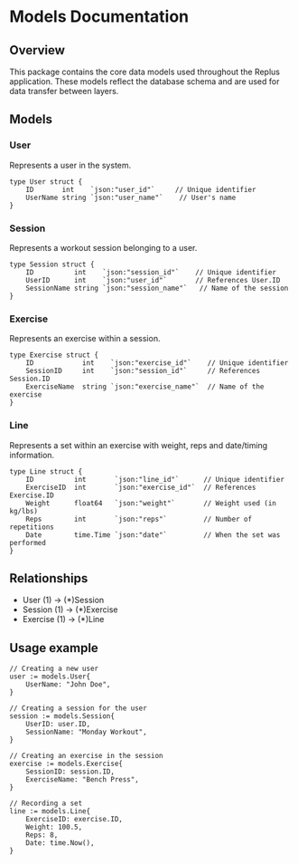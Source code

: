 # Models Documentation

## Overview
This package contains the core data models used throughout the Replus application. These models reflect the database schema and are used for data transfer between layers.

## Models

### User
Represents a user in the system.
```
type User struct {
    ID       int    `json:"user_id"`     // Unique identifier
    UserName string `json:"user_name"`    // User's name
}
```

### Session
Represents a workout session belonging to a user.
```
type Session struct {
    ID          int    `json:"session_id"`    // Unique identifier
    UserID      int    `json:"user_id"`       // References User.ID
    SessionName string `json:"session_name"`   // Name of the session
}
```

### Exercise
Represents an exercise within a session.
```
type Exercise struct {
    ID            int    `json:"exercise_id"`    // Unique identifier
    SessionID     int    `json:"session_id"`     // References Session.ID
    ExerciseName  string `json:"exercise_name"`  // Name of the exercise
}
```

### Line
Represents a set within an exercise with weight, reps and date/timing information.
```
type Line struct {
    ID          int       `json:"line_id"`      // Unique identifier
    ExerciseID  int       `json:"exercise_id"`  // References Exercise.ID
    Weight      float64   `json:"weight"`       // Weight used (in kg/lbs)
    Reps        int       `json:"reps"`         // Number of repetitions
    Date        time.Time `json:"date"`         // When the set was performed
}
```

## Relationships
- User (1) -> (*)Session
- Session (1) -> (*)Exercise
- Exercise (1) -> (*)Line

## Usage example
```
// Creating a new user
user := models.User{
    UserName: "John Doe",
}

// Creating a session for the user
session := models.Session{
    UserID: user.ID,
    SessionName: "Monday Workout",
}

// Creating an exercise in the session
exercise := models.Exercise{
    SessionID: session.ID,
    ExerciseName: "Bench Press",
}

// Recording a set
line := models.Line{
    ExerciseID: exercise.ID,
    Weight: 100.5,
    Reps: 8,
    Date: time.Now(),
}
```